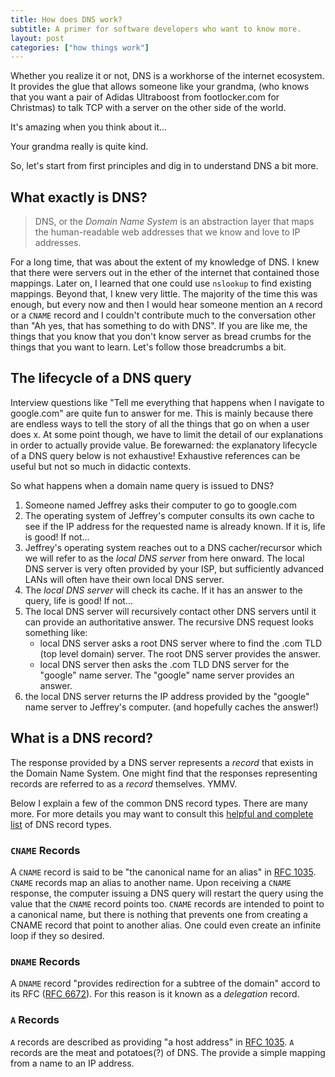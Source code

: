 ```yaml
---
title: How does DNS work?
subtitle: A primer for software developers who want to know more.
layout: post
categories: ["how things work"]
---
```


Whether you realize it or not, DNS is a workhorse of the internet ecosystem. It provides the glue that allows someone like your grandma, (who knows that you want a pair of Adidas Ultraboost from footlocker.com for Christmas) to talk TCP with a server on the other side of the world.

It's amazing when you think about it... 

Your grandma really is quite kind.

So, let's start from first principles and dig in to understand DNS a bit more.

## What exactly is DNS?

> DNS, or the *Domain Name System* is an abstraction layer that maps the human-readable web addresses that we know and love to IP addresses. 

For a long time, that was about the extent of my knowledge of DNS. I knew that there were servers out in the ether of the internet that contained those mappings.  Later on, I learned that one could use `nslookup` to find existing mappings. Beyond that, I knew very little. The majority of the time this was enough, but every now and then I would hear someone mention an `A` record or a `CNAME` record and I couldn't contribute much to the conversation other than "Ah yes, that has something to do with DNS".  If you are like me, the things that you know that you don't know server as bread crumbs for the things that you want to learn.  Let's follow those breadcrumbs a bit.

## The lifecycle of a DNS query

Interview questions like "Tell me everything that happens when I navigate to google.com" are quite fun to answer for me.  This is mainly because there are endless ways to tell the story of all the things that go on when a user does x.  At some point though, we have to limit the detail of our explanations in order to actually provide value. Be forewarned: the explanatory lifecycle of a DNS query below is not exhaustive! Exhaustive references can be useful but not so much in didactic contexts.

So what happens when a domain name query is issued to DNS?

1. Someone named Jeffrey asks their computer to go to google.com
2. The operating system of Jeffrey's computer consults its own cache to see if the IP address for the requested name is already known. If it is, life is good! If not...
3. Jeffrey's operating system reaches out to a DNS cacher/recursor which we will refer to as the *local DNS server* from here onward. The local DNS server is very often provided by your ISP, but sufficiently advanced LANs will often have their own local DNS server.
4. The *local DNS server* will check its cache. If it has an answer to the query, life is good! If not...
5. The local DNS server will recursively contact other DNS servers until it can provide an authoritative answer.  The recursive DNS request looks something like:
	* local DNS server asks a root DNS server where to find the .com TLD (top level domain) server. The root DNS server provides the answer.
	* local DNS server then asks the .com TLD DNS server for the "google" name server. The "google" name server provides an answer.
6. the local DNS server returns the IP address provided by the "google" name server to Jeffrey's computer. (and hopefully caches the answer!)

## What is a DNS record?

The response provided by a DNS server represents a *record* that exists in the Domain Name System. One might find that the responses representing records are referred to as a *record* themselves. YMMV.

Below I explain a few of the common DNS record types. There are many more. For more details you may want to consult this [helpful and complete list](https://en.wikipedia.org/wiki/List_of_DNS_record_types) of DNS record types.

### `CNAME` Records

A `CNAME` record is said to be "the canonical name for an alias" in [RFC 1035](https://tools.ietf.org/html/rfc1035).  `CNAME` records map an alias to another name. Upon receiving a `CNAME` response, the  computer issuing a DNS query will restart the query using the value that the `CNAME` record points too. `CNAME` records are intended to point to a canonical name, but there is nothing that prevents one from creating a CNAME record that point to another alias. One could even create an infinite loop if they so desired.

### `DNAME` Records

A `DNAME` record "provides redirection for a subtree of the domain" accord to its RFC ([RFC 6672](https://tools.ietf.org/html/rfc6672)). For this reason is it known as a *delegation* record.

### `A`  Records 

`A` records are described as providing "a host address" in [RFC 1035](https://tools.ietf.org/html/rfc1035). `A` records are the meat and potatoes(?) of DNS. The provide a simple mapping from a name to an IP address.
